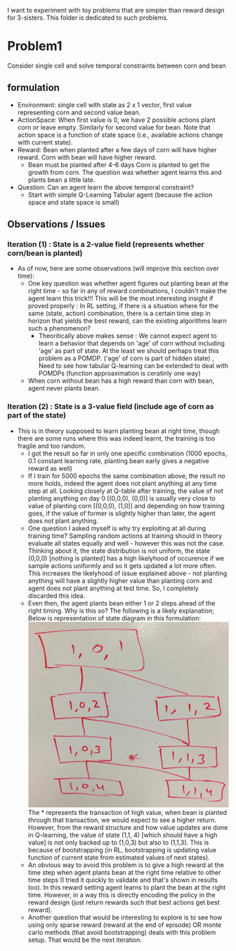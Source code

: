 I want to experiment with toy problems that are simpler than reward design for 3-sisters. This folder is dedicated to such problems.

# Problem1
Consider single  cell and solve temporal constraints between corn and bean

## formulation
- Environment: single cell with state as 2 x 1 vector, first value representing corn and second value bean.
- ActionSpace: When first value is 0, we have 2 possible actions plant corn or leave empty. Similarly for second value for bean. Note that action space is a function of state space (i.e., available actions change with current state).
- Reward: Bean when planted after a few days of corn will have higher reward. Corn with bean will have higher reward.
  - Bean must be planted after 4-6 days Corn is planted to get the growth from corn. The question was whether agent learns this and plants bean a little late.
- Question: Can an agent learn the above temporal constraint?
  - Start with simple Q-Learning Tabular agent (because the action space and state space is small)

## Observations / Issues
### Iteration (1) : State is a 2-value field (represents whether corn/bean is planted)
- As of now, here are some observations (will improve this section over time):
  - One key question was whether agent figures out planting bean at the right time - so far in any of reward combinations, I couldn't make the agent learn this trick!!! This will be the most interesting insight if proved properly : In RL setting, if there is a situation where for the same (state, action) combination, there is a certain time step in horizon that yields the best reward, can the existing algorithms learn such a phenomenon?
    - Theoritically above makes sense : We cannot expect agent to learn a behavior that depends on 'age' of corn without including 'age' as part of state. At the least we should perhaps treat this problem as a POMDP. ('age' of corn is part of hidden state) , Need to see how tabular Q-learning can be extended to deal with POMDPs (function approaximation is ceratinly one way)
  - When corn without bean has a high reward than corn with bean, agent never plants bean.

### Iteration (2) : State is a 3-value field (include age of corn as part of the state)
- This is in theory supposed to learn planting bean at right time, though there are some runs where this was indeed learnt, the training is too fragile and too random.
  - I got the result so far in only one specific combination (1000 epochs, 0.1 constant learning rate, planting bean early gives a negative reward as well)
  - If I train for 5000 epochs the same combination above, the result no more holds, indeed the agent does not plant anything at any time step at all. Looking closely at Q-table after training, the value of not planting anything on day 0 [(0,0,0), (0,0)] is usually very close to value of planting corn [(0,0,0), (1,0)] and depending on how training goes, if the value of former is slightly higher than later, the agent does not plant anything.
  - One question I asked myself is why try exploiting at all during training time? Sampling random actions at training should in theory evaluate all states equally and well - however this was not the case. Thinking about it, the state distribution is not uniform, the state (0,0,0) [nothing is planted] has a high likelyhood of occurence if we sample actions uniformly and so it gets updated a lot more often. This increases the likelyhood of issue explained above - not planting anything will have a slightly higher value than planting corn and agent does not plant anything at test time. So, I completely discarded this idea.
  - Even then, the agent plants bean either 1 or 2 steps ahead of the right timing. Why is this so? The following is a likely explanation; Below is representation of state diagram in this formulation:
  ![](State_Transitions.JPG)
  The * represents the transaction of high value, when bean is planted through that transaction, we would expect to see a higher return. However, from the reward structure and how value updates are done in Q-learning, the value of state (1,1, 4) [which should have a high value] is not only backed up to (1,0,3) but also to (1,1,3). This is because of bootstrapping (in RL, bootstrapping is updating value function of current state from estimated values of next states).
  - An obvious way to avoid this problem is to give a high reward at the time step when agent plants bean at the right time relative to other time steps (I tried it quickly to validate and that's shown in results too). In this reward setting agent learns to plant the bean at the right time. However, in a way this is directly encoding the policy in the reward design (just return rewards such that best actions get best reward).
  - Another question that would be interesting to explore is to see how using only sparse reward (reward at the end of episode) OR monte carlo methods (that avoid bootstrapping) deals with this problem setup. That would be the next iteration.
        
